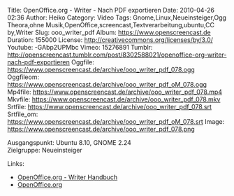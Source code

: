 Title: OpenOffice.org - Writer - Nach PDF exportieren
Date: 2010-04-26 02:36
Author: Heiko
Category: Video
Tags: Gnome,Linux,Neueinsteiger,Ogg Theora,ohne Musik,OpenOffice,screencast,Textverarbeitung,ubuntu,CC by,Writer
Slug: ooo_writer_pdf
Album: https://www.openscreencast.de
Duration: 155000
License: http://creativecommons.org/licenses/by/3.0/
Youtube: -GAbp2UPMbc
Vimeo: 15276891
Tumblr: http://openscreencast.tumblr.com/post/8302588021/openoffice-org-writer-nach-pdf-exportieren
Oggfile: https://www.openscreencast.de/archive/ooo_writer_pdf_078.ogg
Oggfileom: https://www.openscreencast.de/archive/ooo_writer_pdf_oM_078.ogg
Mp4file: https://www.openscreencast.de/archive/ooo_writer_pdf_078.mp4
Mkvfile: https://www.openscreencast.de/archive/ooo_writer_pdf_078.mkv
Srtfile: https://www.openscreencast.de/archive/ooo_writer_pdf_078.srt
Srtfile_om: https://www.openscreencast.de/archive/ooo_writer_pdf_oM_078.srt
Image: https://www.openscreencast.de/archive/ooo_writer_pdf_078.png

Ausgangspunkt: Ubuntu 8.10, GNOME 2.24  
Zielgruppe: Neueinsteiger  

Links:

  * [OpenOffice.org - Writer Handbuch](http://oooauthors.org/de/veroeffentlicht/writer/)
  * [OpenOffice.org](http://de.openoffice.org/)

